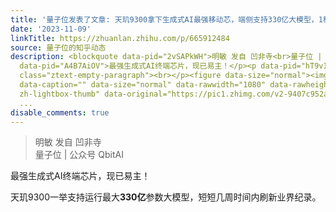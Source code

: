 ```yaml
---
title: '量子位发表了文章: 天玑9300拿下生成式AI最强移动芯，端侧支持330亿大模型，1秒内AI画图，全新全大核架构做底座'
date: '2023-11-09'
linkTitle: https://zhuanlan.zhihu.com/p/665912484
source: 量子位的知乎动态
description: <blockquote data-pid="2vSAPkWH">明敏 发自 凹非寺<br>量子位 | 公众号 QbitAI</blockquote><p
  data-pid="A4B7AiOV">最强生成式AI终端芯片，现已易主！</p><p data-pid="hT9vI5ZZ">天玑9300一举支持运行最大<b>330亿</b>参数大模型，短短几周时间内刷新业界纪录。</p><p
  class="ztext-empty-paragraph"><br></p><figure data-size="normal"><img src="https://pic1.zhimg.com/v2-9407c952a455e2d133d67b6ece378738_1440w.jpg"
  data-caption="" data-size="normal" data-rawwidth="1080" data-rawheight="571" class="origin_image
  zh-lightbox-thumb" data-original="https://pic1.zhimg.com/v2-9407c952a455e2d133d6
  ...
disable_comments: true
---
```

<blockquote data-pid="2vSAPkWH">明敏 发自 凹非寺<br>量子位 | 公众号 QbitAI</blockquote><p data-pid="A4B7AiOV">最强生成式AI终端芯片，现已易主！</p><p data-pid="hT9vI5ZZ">天玑9300一举支持运行最大<b>330亿</b>参数大模型，短短几周时间内刷新业界纪录。</p><p class="ztext-empty-paragraph"><br></p><figure data-size="normal"><img src="https://pic1.zhimg.com/v2-9407c952a455e2d133d67b6ece378738_1440w.jpg" data-caption="" data-size="normal" data-rawwidth="1080" data-rawheight="571" class="origin_image zh-lightbox-thumb" data-original="https://pic1.zhimg.com/v2-9407c952a455e2d133d6 ...